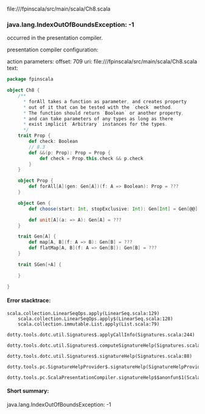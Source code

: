 file://<WORKSPACE>/fpinscala/src/main/scala/Ch8.scala
### java.lang.IndexOutOfBoundsException: -1

occurred in the presentation compiler.

presentation compiler configuration:


action parameters:
offset: 709
uri: file://<WORKSPACE>/fpinscala/src/main/scala/Ch8.scala
text:
```scala
package fpinscala

object Ch8 {
    /**
      * forAll takes a function as parameter, and creates property
      * out of it that can be tested with the `check` method. 
      * The function should return `Boolean` or another property, 
      * and can take parameters of any types as long as there 
      * exist implicit `Arbitrary` instances for the types. 
      */
    trait Prop {
        def check: Boolean
        // 8.3
        def &&(p: Prop): Prop = Prop {
            def check = Prop.this.check && p.check
        }
    }

    object Prop {
        def forAll[A](gen: Gen[A])(f: A => Boolean): Prop = ???
    }

    object Gen {
        def choose(start: Int, stopExclusive: Int): Gen[Int] = Gen[@@]

        def unit[A](a: => A): Gen[A] = ???
    }

    trait Gen[A] {
        def map[A, B](f: A => B): Gen[B] = ???
        def flatMap[A, B](f: A => Gen[B]): Gen[B] = ???
    }

    trait SGen[+A] {

    }

}

```



#### Error stacktrace:

```
scala.collection.LinearSeqOps.apply(LinearSeq.scala:129)
	scala.collection.LinearSeqOps.apply$(LinearSeq.scala:128)
	scala.collection.immutable.List.apply(List.scala:79)
	dotty.tools.dotc.util.Signatures$.applyCallInfo(Signatures.scala:244)
	dotty.tools.dotc.util.Signatures$.computeSignatureHelp(Signatures.scala:104)
	dotty.tools.dotc.util.Signatures$.signatureHelp(Signatures.scala:88)
	dotty.tools.pc.SignatureHelpProvider$.signatureHelp(SignatureHelpProvider.scala:46)
	dotty.tools.pc.ScalaPresentationCompiler.signatureHelp$$anonfun$1(ScalaPresentationCompiler.scala:435)
```
#### Short summary: 

java.lang.IndexOutOfBoundsException: -1